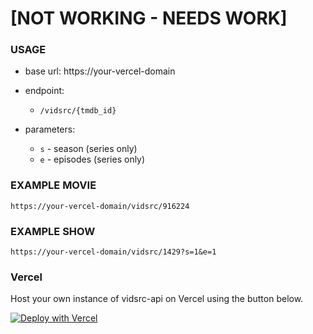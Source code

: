 # [NOT WORKING - NEEDS WORK]

### USAGE
- base url:
  https://your-vercel-domain

- endpoint:
  - `/vidsrc/{tmdb_id}`

- parameters:
  - `s` - season (series only)
  - `e` - episodes (series only)

### EXAMPLE MOVIE
```
https://your-vercel-domain/vidsrc/916224
```

### EXAMPLE SHOW
```
https://your-vercel-domain/vidsrc/1429?s=1&e=1
```

### Vercel
Host your own instance of vidsrc-api on Vercel using the button below.

[![Deploy with Vercel](https://vercel.com/button)](https://vercel.com/new/clone?repository-url=https%3A%2F%2Fgithub.com%2FInside4ndroid%2Fvidsrc-api-js)
